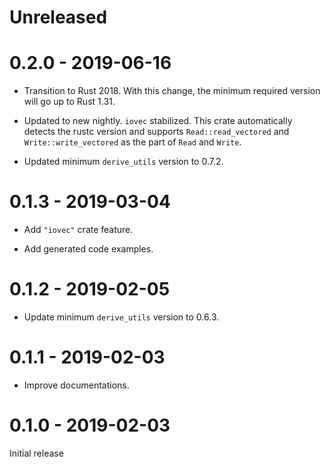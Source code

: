 # Unreleased

# 0.2.0 - 2019-06-16

* Transition to Rust 2018. With this change, the minimum required version will go up to Rust 1.31.

* Updated to new nightly. `iovec` stabilized. This crate automatically detects the rustc version and supports `Read::read_vectored` and `Write::write_vectored` as the part of `Read` and `Write`.

* Updated minimum `derive_utils` version to 0.7.2.

# 0.1.3 - 2019-03-04

* Add `"iovec"` crate feature.

* Add generated code examples.

# 0.1.2 - 2019-02-05

* Update minimum `derive_utils` version to 0.6.3.

# 0.1.1 - 2019-02-03

* Improve documentations.

# 0.1.0 - 2019-02-03

Initial release
